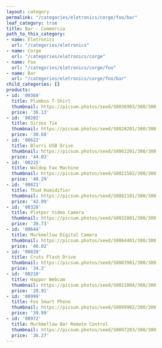 ```yaml
---
layout: category
permalink: "/categories/eletronics/corge/foo/bar"
leaf_category: true
title: Bar - Commercia
path_to_this_category:
- name: Eletronics
  url: "/categories/eletronics"
- name: Corge
  url: "/categories/eletronics/corge"
- name: Foo
  url: "/categories/eletronics/corge/foo"
- name: Bar
  url: "/categories/eletronics/corge/foo/bar"
child_categories: []
products:
- id: '00369'
  title: Plumbus T-Shirt
  thumbnail: https://picsum.photos/seed/S0036903/300/300
  price: '36.13'
- id: '00202'
  title: Girzes Tie
  thumbnail: https://picsum.photos/seed/S0020201/300/300
  price: '30.68'
- id: '00622'
  title: Blurri USB Drive
  thumbnail: https://picsum.photos/seed/S0062201/300/300
  price: '44.03'
- id: '00215'
  title: Waldop Fax Machine
  thumbnail: https://picsum.photos/seed/S0021502/300/300
  price: '40.29'
- id: '00821'
  title: Thud Humidifier
  thumbnail: https://picsum.photos/seed/S0082101/300/300
  price: '42.09'
- id: '00328'
  title: Platpor Video Camera
  thumbnail: https://picsum.photos/seed/S0032801/300/300
  price: '30.73'
- id: '00644'
  title: Murkmellow Digital Camera
  thumbnail: https://picsum.photos/seed/S0064401/300/300
  price: '48.02'
- id: '00839'
  title: Cruts Flash Drive
  thumbnail: https://picsum.photos/seed/S0083901/300/300
  price: '34.2'
- id: '00210'
  title: Happor Webcam
  thumbnail: https://picsum.photos/seed/S0021004/300/300
  price: '28.91'
- id: '00999'
  title: Foo Smart Phone
  thumbnail: https://picsum.photos/seed/S0099902/300/300
  price: '39.99'
- id: '00972'
  title: Murkmellow Bar Remote Control
  thumbnail: https://picsum.photos/seed/S0097203/300/300
  price: '36.27'
---
```

